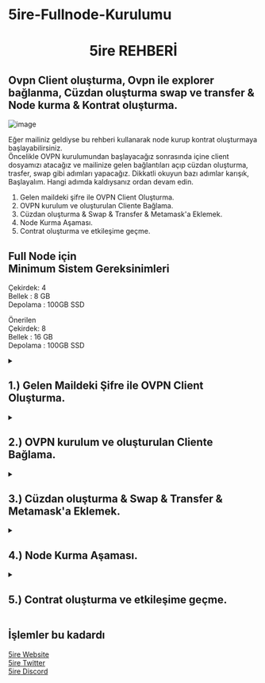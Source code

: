 # 5ire-Fullnode-Kurulumu<h1 align="center"> 5ire REHBERİ </h1>
<div align="center">
</div>

## Ovpn Client oluşturma, Ovpn ile explorer bağlanma, Cüzdan oluşturma swap ve transfer & Node kurma & Kontrat oluşturma.

![image](https://user-images.githubusercontent.com/76253089/209724364-5059536c-bce0-4f9c-af58-8ca73deae445.png)

Eğer mailiniz geldiyse bu rehberi kullanarak node kurup kontrat oluşturmaya başlayabilirsiniz. <br> Öncelikle OVPN kurulumundan başlayacağız sonrasında içine client dosyamızı atacağız ve mailinize gelen bağlantıları açıp cüzdan oluşturma, trasfer, swap gibi adımları yapacağız. Dikkatli okuyun bazı adımlar karışık, Başlayalım. Hangi adımda kaldıysanız ordan devam edin.

1. Gelen maildeki şifre ile OVPN Client Oluşturma.
2. OVPN kurulum ve oluşturulan Cliente Bağlama.
3. Cüzdan oluşturma & Swap & Transfer & Metamask'a Eklemek.
4. Node Kurma Aşaması.
5. Contrat oluşturma ve etkileşime geçme.


## Full Node için <br> Minimum Sistem Gereksinimleri <br>
Çekirdek: 4 <br>
Bellek : 8 GB <br>
Depolama : 100GB SSD

Önerilen  <br>
Çekirdek: 8 <br>
Bellek : 16 GB <br>
Depolama : 100GB SSD 

<details>

<summary> 
<h2> 1.) Gelen Maildeki Şifre ile OVPN Client Oluşturma. 
</summary> </h2>

Gelen Maildeki ilk linke tıklayalım ve rehberde verilen siteye giriş yapalım. [Link](https://ovpn.5ire.network:943)

<img src="https://user-images.githubusercontent.com/76253089/209724502-e6241f31-69e1-4878-8f94-8dd3f49e9057.png" align="center" height="600" width="500" />    

Açılan sayfada Mailinizde verilen bilgileri girin ve giriş yapın.

![Screenshot_3](https://user-images.githubusercontent.com/76253089/210077847-a74446e1-20af-423f-aca2-6d32c130de7a.png)

Sonrasında sizden 2FA uygulaması kurmanızı istiyor. Google Auth kullanıp verdiği QR kodunu okutun ve ayarlamanızı yapın.

![photo_2023-01-01_18-24-04](https://user-images.githubusercontent.com/76253089/210176043-8836b083-889f-41db-86e1-8dd6c9803621.jpg)

Şimdi ise clienti indirmemiz gerekiyor işaretlediğim yere tıklayıp clienti indirin.

![image](https://user-images.githubusercontent.com/76253089/210176086-ce43500c-b76d-4b19-9211-48832bf43211.png)

Client oluşturma tamamdır bir sonraki adıma geçin.
</details>

<details>

<summary> 
<h2> 2.) OVPN kurulum ve oluşturulan Cliente Bağlama. 
</summary> </h2>

[OVPN Indirme Linki](https://openvpn.net/community-downloads/) Burdan OVPN 2.5.8 olanı indirin. <br>
Uygulamayı açın, açtıktan sonra küçültülmüş olarak açılacaktır. Aşağıdaki görselden sırasıyla işaretlediklerime basın ve oluşturduğunuz clienti OVPN içine aktarın ve bağlanın.

![image](https://user-images.githubusercontent.com/76253089/210079192-6d108d75-bf58-4455-ac4f-fbb895c9fba2.png)

Sonraki aşamaya geçin.
  
</details>

<details>

<summary> 
<h2> 3.) Cüzdan oluşturma & Swap & Transfer & Metamask'a Eklemek. 
</summary> </h2>
 
Mailde verilen diğer link olan explorer sitesine giriş yapacağız (OVPN bağlantısı açık olmazsa Access Denied hatası alırsınız. Cliente bağlandığınıza emin olun.) <br>
[Explorer Linki](https://explorer.5ire.network/)

Cüzdan oluşturup kesinlikle not edin, vpn bağlantısını kestiğinizde cüzdan siliniyor mnemonicleri tekrar girmeniz gerekiyor. <br>
Sağdan wallet kısmına basıp Create new wallete basın.

![image](https://user-images.githubusercontent.com/76253089/210079969-704af0e1-3e76-418b-aaad-2083796f8c68.png)

Sonra swap ve transfer işlemleri yapın, Aynı işlemleri Metamask kısmında da yapmamız gerekiyor, önce explorer üzerinden yapalım. Adresime gönderim yapabilirsiniz. <br>
`EVM Chain Address: (Metamask)
0xcf42d1D77912240Ce805f102E6158eF25f91619a
`
<br>
`
Native Chain Address: (Explorerdeki)
5EDM8ZQaqdZiNsf4RP2qbZrTpgsRmswD3hRqs8tFQnHFnrAH
`

Şimdi Metamask kısmına geçelim önce Ağı Manuel olarak Metamaska eklememiz lazım alttaki bilgileri girin.

`
Network Name: 5ireChain
`
<br>
`
New RPC Url: https://chain-node.5ire.network
`
<br>
`
Chain ID: 997
`
<br>
`
Currency Symbol: 5ire
`
<br>
`
Explorer URL: https://explorer.5ire.network
`
<br>

Cüzdanınızı metamaskta import edin ve üstteki cüzdana bi kaç token transfer edin. İşlem bu kadar Diğer aşamaya geçin.

</details>

<details>

<summary> 
<h2> 4.) Node Kurma Aşaması.
</summary> </h2>

## Önce Sunucumuzu Güncelleyelim
```
sudo apt update && sudo apt upgrade
```
## Docker'ı kuralım
```
apt install docker.io
```
## Screen oluştur
```
screen -S 5ire
```
## Full Düğümü kuralım alttaki NODEISMI yazan kısma istediğiniz bi kelimeyi girin.
```
docker run -p 30333:30333 -p 9933:9933 -p 9944:9944 5irechain/5ire-thunder-node:0.10 --port 30333  --ws-external --ws-port 9944 --rpc-external --rpc-port 9933 --rpc-cors all --no-telemetry --name NODEISMI --bootnodes /ip4/3.19.122.7/tcp/30333/p2p/12D3KooWNLQPtTkKwapACfMas7vyM4gujwnevxfgXUyTGno3bDpY --pruning archive
```
## Tamamdır işlem bu kadar sync olduktan sonra blok işlemeya başlayacaktır
![image](https://user-images.githubusercontent.com/76253089/210086721-eb1d446e-241f-41c6-9b87-d182c9d5efc2.png)

</details>

<details>

<summary> 
<h2> 5.) Contrat oluşturma ve etkileşime geçme. 
</summary> </h2>
Aslında 2 yöntem var ama ben sadece 1. yöntemi anlatıcam. Diğer yöntemi merak edenler ekibin paylaştığı makaleden okuyabilir alt kısımda bırakıcam.

Remix kullanarak bu işlemi yapıcaz biraz karışık gelebilir işaretlediğim yerleri sırasıyla yapmaya özen gösterin.

Remix sitesine girelim [Remix Sitesi](https://remix.ethereum.org/)

İşaretlediğim yere tıklayın ve yeni dosya oluşturun. İsmini enzifiri koyalım.
![image](https://user-images.githubusercontent.com/76253089/210087536-d8396e24-95fb-4222-9d4d-7945febc20c1.png)

Şimdi oluşturduğumuz enzifiri dosyasına alttaki komutu kopyalayıp yapıştırın. Çıkan uyarıya ok diyip kapayın.
```
// SPDX-License-Identifier: MIT
pragma solidity ^0.8.13;
 
// https://github.com/OpenZeppelin/openzeppelin-contracts/blob/v3.0.0/contracts/token/ERC20/IERC20.sol
interface IERC20 {
   function totalSupply() external view returns (uint);
 
   function balanceOf(address account) external view returns (uint);
 
   function transfer(address recipient, uint amount) external returns (bool);
 
   function allowance(address owner, address spender) external view returns (uint);
 
   function approve(address spender, uint amount) external returns (bool);
 
   function transferFrom(
       address sender,
       address recipient,
       uint amount
   ) external returns (bool);
 
   event Transfer(address indexed from, address indexed to, uint value);
   event Approval(address indexed owner, address indexed spender, uint value);
}
 
 
 
contract ERC20 is IERC20 {
   uint public totalSupply;
   mapping(address => uint) public balanceOf;
   mapping(address => mapping(address => uint)) public allowance;
   string public name = "Solidity by Example";
   string public symbol = "SOLBYEX";
   uint8 public decimals = 18;
 
   function transfer(address recipient, uint amount) external returns (bool) {
       balanceOf[msg.sender] -= amount;
       balanceOf[recipient] += amount;
       emit Transfer(msg.sender, recipient, amount);
       return true;
   }
 
   function approve(address spender, uint amount) external returns (bool) {
       allowance[msg.sender][spender] = amount;
       emit Approval(msg.sender, spender, amount);
       return true;
   }
 
   function transferFrom(
       address sender,
       address recipient,
       uint amount
   ) external returns (bool) {
       allowance[sender][msg.sender] -= amount;
       balanceOf[sender] -= amount;
       balanceOf[recipient] += amount;
       emit Transfer(sender, recipient, amount);
       return true;
   }
 
   function mint(uint amount) external {
       balanceOf[msg.sender] += amount;
       totalSupply += amount;
       emit Transfer(address(0), msg.sender, amount);
   }
 
   function burn(uint amount) external {
       balanceOf[msg.sender] -= amount;
       totalSupply -= amount;
       emit Transfer(msg.sender, address(0), amount);
   }
}
```
Şimdi dosyamızı Compile edeceğiz. İşaretlediğim yerlere sırasıyla basın.
![image](https://user-images.githubusercontent.com/76253089/210088154-4fbeda9b-fb38-4c6f-aed2-a20b92b5b948.png)

Şimdi biraz kafanız karışabilir sırasıyla şunları yapalım
Soldan Deploy kısmına tıklayın (1. İşaret) <br>
Environment kısmına tıklayın ve Injected Provider - Metamask seçin ve 5ire Cüzdanınızı bağlayın. (2. İşaret) <br>
Contract kısmından ERC20 - enzifiri.sol ü seçin. (3. İşaret) <br>
Deploy tuşuna basıp kontratınızı onaylayın. (4. İşaret) <br>
![image](https://user-images.githubusercontent.com/76253089/210088468-454f2ebe-764b-4620-afea-e3ac2e0af9a0.png)

Deploy edip onayladıktan sonra aşağıda Deployed Contrat bölümü oluşacak ordan devam edeceğiz. <br>
Öncelikle Mint kısmına 100000 yazıp Mint butonuna basın ve metamasktaki işlemi onaylayın. <br>
Sonra Burn kısmına 10 yazıp Burn butonuna basıp metamasktaki işlemi onaylayın. <br>
Dilerseniz transfer kısmından bana ya da başkasına transfer edip gönderim yapabilirsiniz. 
  
`
EVM Adresim: 0xcf42d1D77912240Ce805f102E6158eF25f91619a
`
  
![image](https://user-images.githubusercontent.com/76253089/210088621-76b557d1-9206-40fe-80f0-49c5ea09c31e.png)

</details>

<h2> İşlemler bu kadardı </h2>

[5ire Website](https://www.5ire.org/) <br>
[5ire Twitter](https://twitter.com/5ireChain) <br>
[5ire Discord](https://discord.gg/5ire) <br>
